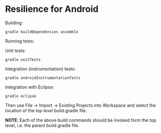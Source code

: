 Resilience for Android
======================

Building:

    gradle buildDependencies assemble

Running tests:

  Unit tests:

    gradle unitTests

  Integration (instrumentation) tests:

    gradle androidInstrumentationTests

Integration with Eclipse:

    gradle eclipse

  Then use File -> Import -> Existing Projects into Workspace and select the location of the *top level* build.gradle file.

**NOTE**: Each of the above build commands should be invoked form the top level, i.e. the parent  build.gradle file.
